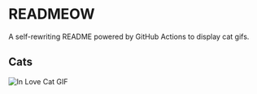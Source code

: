 # READMEOW

A self-rewriting README powered by GitHub Actions to display cat gifs.

## Cats

![In Love Cat GIF](https://media3.giphy.com/media/v1.Y2lkPTlhY2QwMmRhOWEydzl5ZnE2dndxbmx2cDZ4aDIzeHExdTVjMmtjMXpkMnR6ZXhvciZlcD12MV9naWZzX3NlYXJjaCZjdD1n/MDJ9IbxxvDUQM/200.gif)
